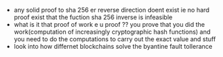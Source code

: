 
- any solid proof to sha 256 er reverse direction doent exist
	ie no hard proof exist that the fuction sha 256 inverse is infeasible 
- what is it that proof of work e u proof ??
  you prove that you did the work(computation of increasingly cryptographic hash functions) and you need to do the computations to carry out the exact value and stuff
- look into how differnet blockchains solve the byantine fault tollerance

